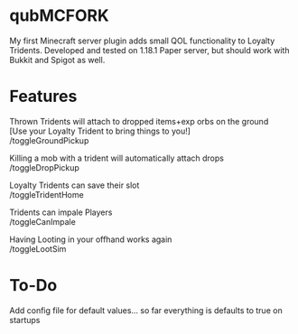 # qubMCFORK
My first Minecraft server plugin adds small QOL functionality to Loyalty Tridents.
Developed and tested on 1.18.1 Paper server, but should work with Bukkit and Spigot as well.

# Features
Thrown Tridents will attach to dropped items+exp orbs on the ground  
[Use your Loyalty Trident to bring things to you!]  
/toggleGroundPickup

Killing a mob with a trident will automatically attach drops  
/toggleDropPickup

Loyalty Tridents can save their slot  
  /toggleTridentHome

Tridents can impale Players   
  /toggleCanImpale
  
Having Looting in your offhand works again   
  /toggleLootSim 

# To-Do  
Add config file for default values... so far everything is defaults to true on startups
